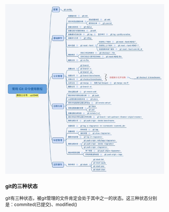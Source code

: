 ![title](https://raw.githubusercontent.com/liujinxi931204/image/master/gitnote/2020/12/11/1607667705864-1607667705869.png)  
### git的三种状态  
git有三种状态，被git管理的文件肯定会处于其中之一的状态。这三种状态分别是：commited(已提交)、modified()










